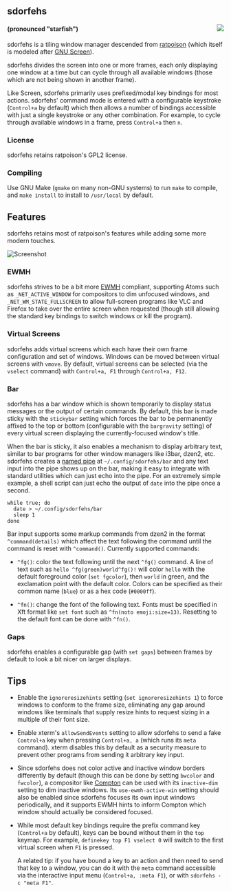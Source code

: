 ## sdorfehs
<img src="https://jcs.org/images/sdorfehs-300.jpg" align="right">

#### (pronounced "starfish")

sdorfehs is a tiling window manager descended from
[ratpoison](https://www.nongnu.org/ratpoison/)
(which itself is modeled after
[GNU Screen](https://www.gnu.org/software/screen/)).

sdorfehs divides the screen into one or more frames, each only displaying
one window at a time but can cycle through all available windows (those
which are not being shown in another frame).

Like Screen, sdorfehs primarily uses prefixed/modal key bindings for most
actions.
sdorfehs' command mode is entered with a configurable keystroke
(`Control+a` by default) which then allows a number of bindings accessible
with just a single keystroke or any other combination.
For example, to cycle through available windows in a frame, press
`Control+a` then `n`.

### License

sdorfehs retains ratpoison's GPL2 license.

### Compiling

Use GNU Make (`gmake` on many non-GNU systems) to run `make` to compile,
and `make install` to install to `/usr/local` by default.

## Features

sdorfehs retains most of ratpoison's features while adding some more modern
touches.

![Screenshot](https://jcs.org/sdorfehs-20190826.png)

### EWMH

sdorfehs strives to be a bit more
[EWMH](https://specifications.freedesktop.org/wm-spec/wm-spec-latest.html)
compliant, supporting Atoms such as `_NET_ACTIVE_WINDOW` for compositors
to dim unfocused windows, and `_NET_WM_STATE_FULLSCREEN` to allow full-screen
programs like VLC and Firefox to take over the entire screen when requested
(though still allowing the standard key bindings to switch windows or kill
the program).

### Virtual Screens

sdorfehs adds virtual screens which each have their own frame configuration
and set of windows.
Windows can be moved between virtual screens with `vmove`.
By default, virtual screens can be selected (via the `vselect` command)
with `Control+a, F1` through `Control+a, F12`.

### Bar

sdorfehs has a bar window which is shown temporarily to display status
messages or the output of certain commands.
By default, this bar is made sticky with the `stickybar` setting which
forces the bar to be permanently affixed to the top or bottom (configurable
with the `bargravity` setting) of every virtual screen displaying the
currently-focused window's title.

When the bar is sticky, it also enables a mechanism to display arbitrary
text, similar to bar programs for other window managers like i3bar, dzen2,
etc.
sdorfehs creates a 
[named pipe](https://en.wikipedia.org/wiki/Named_pipe)
at `~/.config/sdorfehs/bar` and any text input into the pipe shows up on
the bar, making it easy to integrate with standard utilities which can just
echo into the pipe.
For an extremely simple example, a shell script can just echo the output of
`date` into the pipe once a second.

    while true; do
      date > ~/.config/sdorfehs/bar
      sleep 1
    done

Bar input supports some markup commands from dzen2 in the format
`^command(details)` which affect the text following the command until the
command is reset with `^command()`.
Currently supported commands:

- `^fg()`: color the text following until the next `^fg()` command.
A line of text such as `hello ^fg(green)world^fg()!` will color `hello` with
the default foreground color (`set fgcolor`), then `world` in green, and the
exclamation point with the default color.
Colors can be specified as their common name (`blue`) or as a hex code
(`#0000ff`).

- `^fn()`: change the font of the following text.
Fonts must be specified in Xft format like `set font` such as
`^fn(noto emoji:size=13)`.
Resetting to the default font can be done with `^fn()`.

### Gaps

sdorfehs enables a configurable gap (with `set gaps`) between frames by
default to look a bit nicer on larger displays.

## Tips

- Enable the `ignoreresizehints` setting (`set ignoreresizehints 1`) to force
windows to conform to the frame size, eliminating any gap around windows like
terminals that supply resize hints to request sizing in a multiple of their
font size.

- Enable xterm's `allowSendEvents` setting to allow sdorfehs to send a fake
`Control+a` key when pressing `Control+a, a` (which runs its `meta` command).
xterm disables this by default as a security measure to prevent other programs
from sending it arbitrary key input.

- Since sdorfehs does not color active and inactive window borders differently
by default (though this can be done by setting `bwcolor` and `fwcolor`), a
compositor like
[Compton](https://github.com/chjj/compton)
can be used with its `inactive-dim` setting to dim inactive windows.
Its `use-ewmh-active-win` setting should also be enabled since sdorfehs focuses
its own input windows periodically, and it supports EWMH hints to inform
Compton which window should actually be considered focused.

- While most default key bindings require the prefix command key (`Control+a`
by default), keys can be bound without them in the `top` keymap.
For example, `definekey top F1 vselect 0` will switch to the first virtual
screen when `F1` is pressed.

  A related tip: if you have bound a key to an action and then need to send
that key to a window, you can do it with the `meta` command accessible via the
interactive input menu (`Control+a, :meta F1`), or with
`sdorfehs -c "meta F1"`.
